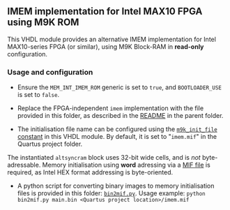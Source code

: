 ## IMEM implementation for Intel MAX10 FPGA using M9K ROM

This VHDL module provides an alternative IMEM implementation for Intel MAX10-series FPGA (or similar), using M9K Block-RAM in **read-only** configuration. 

### Usage and configuration

* Ensure the `MEM_INT_IMEM_ROM` generic is set to `true`, and `BOOTLOADER_USE` is set to `false`.

* Replace the FPGA-independent `imem` implementation with the file provided in this folder, as described in the [README](../README.md) in the parent folder.

* The initialisation file name can be configured using the [`m9k_init_file` constant](neorv32_imem.max10_m9k.vhd#L81) in this VHDL module. By default, it is set to "`imem.mif`" in the Quartus project folder.

The instantiated `altsyncram` block uses 32-bit wide cells, and is *not* byte-adressable. Memory initialisation using **word** adressing via a [MIF file](https://www.intel.com/content/www/us/en/programmable/quartushelp/13.0/mergedProjects/reference/glossary/def_mif.htm) is required, as Intel HEX format addressing is byte-oriented.

* A python script for converting binary images to memory initialisation files is provided in this folder: [`bin2mif.py`](bin2mif.py). Usage example:
`python bin2mif.py main.bin <Quartus project location>/imem.mif`